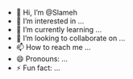 - 👋 Hi, I’m @Slameh
- 👀 I’m interested in ...
- 🌱 I’m currently learning ...
- 💞️ I’m looking to collaborate on ...
- 📫 How to reach me ...
- 😄 Pronouns: ...
- ⚡ Fun fact: ...

<!---
Slameh/Slameh is a ✨ special ✨ repository because its `README.md` (this file) appears on your GitHub profile.
You can click the Preview link to take a look at your changes.
--->
